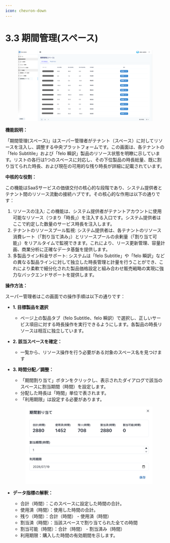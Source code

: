 ```yaml
---
icon: chevron-down
---
```


# 3.3 期間管理(スペース)

<figure><img src="../.gitbook/assets/image (3) (1).png" alt=""><figcaption></figcaption></figure>

**機能説明：**

「期間管理(スペース)」はスーパー管理者がテナント（スペース）に対してリソースを注入し、調整する中央プラットフォームです。この画面は、各テナントの「felo Subtitile」および「felo 瞬訳」製品のリソース状態を明瞭に示しています。リストの各行は1つのスペースに対応し、その下位製品の時長総量、既に割り当てられた時長、および現在の可用的な残り時長が詳細に記載されています。



**中核的な役割：**

この機能はSaaSサービスの価値交付の核心的な段階であり、システム提供者とテナント間のリソース流動の接続ハブです。その核心的な作用は以下の通りです：

1. リソースの注入: この機能は、システム提供者がテナントアカウントに使用可能なリソース（つまり「時長」）を注入する入口です。システム提供者はここで約定した数量のサービス時長を注入します。
2. テナントのリソースプール監視: システム提供者は、各テナントのリソース消費レート（「割り当て済み」）とリソースプールの余剰量（「割り当て可能」）をリアルタイムで監視できます。これにより、リース更新管理、容量計画、商業分析に正確なデータ基盤を提供します。
3. 多製品ライン料金サポート: システムは「felo Subtitle」や「felo 瞬訳」などの異なる製品ラインに対して独立した時長管理と計量を行うことができ、これにより柔軟で細分化された製品価格設定と組み合わせ販売戦略の実現に強力なバックエンドサポートを提供します。



**操作方法：**

スーパー管理者はこの画面での操作手順は以下の通りです：

* **1. 目標製品を選択**
  * ページ上の製品タブ（felo Subtitle、felo 瞬訳）で選択し、正しいサービス項目に対する時長操作を実行できるようにします。各製品の時長リソースは相互に独立しています。
* **2. 該当スペースを確定：**
  * 一覧から、リソース操作を行う必要がある対象のスペース名を見つけます
*   **3. 時間分配／調整：**

    * 「期間割り当て」ボタンをクリックし、表示されたダイアログで該当のスペースに割当期間（時間）を設定します。
    * 分配した時長は「時間」単位で表されます。
    * 「利用期限」は設定する必要があります。

    <div align="left"><figure><img src="../.gitbook/assets/image (1) (1) (1).png" alt="" width="563"><figcaption></figcaption></figure></div>



* **データ指標の解釈：**
  * 合計（時間）：このスペースに設定した時間の合計。
  * 使用済（時間）：使用した時間の合計。
  * 残り（時間）：合計（時間） - 使用済（時間）
  * 割当済（時間）：当該スペースで割り当てられた全ての時間
  * 割当可能（時間）：合計（時間） - 割当済み（時間）
  * 利用期限：購入した時間の有効期間を示します。
